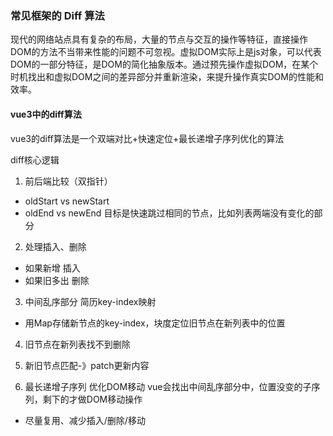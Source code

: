 ### 常见框架的 Diff 算法
现代的网络站点具有复杂的布局，大量的节点与交互的操作等特征，直接操作DOM的方法不当带来性能的问题不可忽视。虚拟DOM实际上是js对象，可以代表DOM的一部分特征，是DOM的简化抽象版本。通过预先操作虚拟DOM，在某个时机找出和虚拟DOM之间的差异部分并重新渲染，来提升操作真实DOM的性能和效率。

#### vue3中的diff算法
vue3的diff算法是一个双端对比+快速定位+最长递增子序列优化的算法

diff核心逻辑
1. 前后端比较（双指针）
 - oldStart vs newStart
 - oldEnd vs newEnd
 目标是快速跳过相同的节点，比如列表两端没有变化的部分

2. 处理插入、删除
 - 如果新增 插入
 - 如果旧多出 删除

3. 中间乱序部分 简历key-index映射
 - 用Map存储新节点的key-index，块度定位旧节点在新列表中的位置

4. 旧节点在新列表找不到删除

5. 新旧节点匹配-》patch更新内容

6. 最长递增子序列 优化DOM移动
vue会找出中间乱序部分中，位置没变的子序列，剩下的才做DOM移动操作
 - 尽量复用、减少插入/删除/移动